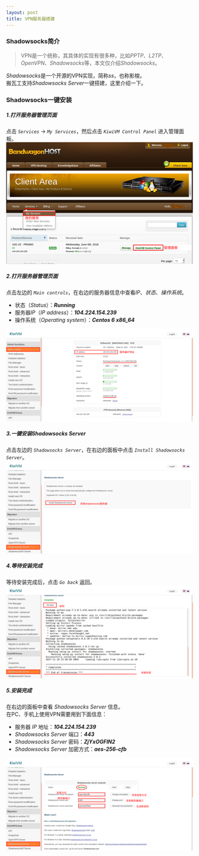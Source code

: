 ```yaml
---
layout: post
title: VPN服务器搭建
---
```


### Shadowsocks简介
> VPN是一个统称，其具体的实现有很多种，比如*PPTP*、*L2TP*、*OpenVPN*、*Shadowsocks*等，本文仅介绍*Shadowsocks*。

*Shadowsocks*是一个开源的VPN实现，简称*ss*，也称影梭。  
搬瓦工支持*Shadowsocks Server*一键搭建，这里介绍一下。


### Shadowsocks一键安装

##### 1.打开服务器管理页面
点击 *`Services`* -> *`My Services`*，然后点击 *`KiwiVM Control Panel`* 进入管理面板。  
![Service][1]

##### 2.打开服务器管理页面
点击左边的 *`Main controls`*，在右边的服务器信息中查看*IP*、*状态*、*操作系统*。
  
- 状态（*Status*）：***Running***
- 服务器*IP*（*IP address*）：***104.224.154.239***
- 操作系统（*Operating system*）：***Centos 6 x86_64***

![Main][2]

##### 3.一键安装*Shadowsocks Server*
点击左边的 *`Shadowsocks Server`*，在右边的面板中点击 *`Install Shadowsocks Server`*。  
![Install][3]

##### 4.等待安装完成
等待安装完成后，点击 *`Go back`* 返回。  
![Complete][4]

##### 5.安装完成
在右边的面板中查看 *Shadowsocks Server* 信息。  
在PC、手机上使用VPN需要用到下面信息：

- 服务器 *IP* 地址：***104.224.154.239***
- *Shadowsocks Server* 端口：***443***
- *Shadowsocks Server* 密码：***ZjYxOGFlN2***
- *Shadowsocks Server* 加密方式：***aes-256-cfb***

![SScfg][5]

[1]: /images/2/1.png
[2]: /images/2/2.png
[3]: /images/2/3.png
[4]: /images/2/4.png
[5]: /images/2/5.png
